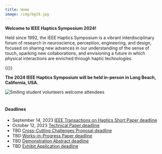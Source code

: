 ```yaml
---
title: Home
image: /img/bg19.jpg
---
```

**Welcome to IEEE Haptics Symposium 2024!**

Held since 1992, the IEEE Haptics Symposium is a vibrant interdisciplinary forum of research in neuroscience, perception, engineering, and design, focused on sharing new advances in our understanding of the sense of touch, sparking new collaborations, and envisioning a future in which physical interactions are enriched through haptic technologies.  

{{<simpleLineBreak>}}

**The 2024 IEEE Haptics Symposium will be held in-person in Long Beach, California, USA.**

![Smiling student volunteers welcome attendees](/img/slide-image-6-crop.jpg)

<hr style="height:6px; visibility:hidden;" />

#### Deadlines

* September 14, 2023 [IEEE Transactions on Haptics Short Paper deadline](presenting/transactions-on-haptics-early-submission/)
* October 12, 2023 [Technical Paper deadline](/presenting/technical-papers/)
* TBD [Cross-Cutting Challenges Proposal deadline](/presenting/cross-cutting-challenges/)
* TBD [Works-in-Progress Paper deadline](/presenting/work-in-progress-wip-papers/)
* TBD [Demonstration Abstract deadline](/presenting/demos/)
* TBD [Exhibit Application deadline](/presenting/exhibit/)


<!--

\\\\*\\\\*Update:\\\\*\\\\* The 2022 IEEE Haptics Symposium is transitioning to a \\\\*\\\\*virtual conference format.\\\\*\\\\* The live streaming video event will take place on \\\\*\\\\*Tuesday, March 22, 2022 - 9am to 12pm US Pacific Time\\\\*\\\\* (16:00 to 19:00 UTC). The Cross-Cutting Challenges live video event will take place on \\\\*\\\\*Wednesday, March 23, 2022 - 9am to 12pm US Pacific Time\\\\*\\\\* (16:00 to 19:00 UTC). Please visit the \\\\[conference program](/program/program-overview/) for more information.

The 2022 IEEE Haptics Symposium is transitioning to a \\\\*\\\\*virtual conference format.\\\\*\\\\*  The outstanding technical content in this year’s conference will be shared via a livestream event that will take place in late March 2022, as part of the virtual conference.  Further details about the virtual conference program, registration, and opportunities for participation will be available in the near future.

Submissions for Exhibits and Demonstrations are not being accepted for the virtual conference.  A newly introduced \\\\[Mentoring Forum](/presenting/mentoring-forum/) track will replace the Works-in-Progress track and provide unique opportunities for participation by students and postdoctoral researchers.

{{<simpleLineBreak>}}

-->

<!--
### Haptics Symposium 2022 Plenary Session - Streamed on March 22 at 9:00 am (PT) \\\\[(Rewatch the session)](https://youtu.be/hkRaVJbKHy8)
### Haptics Symposium 2022 Cross-Cutting Challenges - Live on March 23 at 9:00 am (PT)
-->

<!--
{{<insertRawHTML>}}
<div style="width:100% height:100%; flex-wrap:wrap;" class="flex db-l">
    <div class="mv2" style="float: left; width:70%; position:relative; padding-bottom: 39.375%; min-width:400px; min-height:225px">
        <iframe width="100%" height="100%" style="float:left; top:0; left:0; position:absolute" src="https://www.youtube.com/embed/AITyBiz453k" title="YouTube video player" allowfullscreen></iframe> 
    </div><div class="mv2" style="float: left; width:30%; height:100%; position:relative; padding-bottom: 39.4%; min-width: 350px; min-height:460px">
        <iframe src="https://app.sli.do/event/dDTv35pxYGzzrMhyWpGVJx" height="100%" width="100%" frameBorder="0" style="position:absolute; border:none" title="Slido"></iframe>
    </div>
    <div class="pt3 cf"></div>
</div>
{{</insertRawHTML>}}

To access the \\\\*\\\\*written conference proceedings\\\\*\\\\*, attendees and authors may register for free via this \\\\[form](https://forms.gle/f96Qk3jSLZ54cH269).

{{<simpleLineBreak>}}


- \\\\*\\\\*TBA\\\\*\\\\* \\\\[Works-in-Progress Papers](/presenting/work-in-progress-wip-papers/)
 - \\\\*\\\\*November 19, 2021\\\\*\\\\* \\\\[Cross-Cutting Challenges Individual Submission](/presenting/cross-cutting-challenges/) REMOVED on 1-5 by Greg
 - \\\\~\\\\~October 13, 2021\\\\~\\\\~ \\\\*\\\\*October 21, 2021 (extended)\\\\*\\\\* \\\\[Technical Papers due](/presenting/technical-papers/) REMOVED ON 10-29 by Greg 
-->

<!--
To access the <span style="font-weight:bold">written conference proceedings</span>, attendees and authors may register for free via this {{<simpleHyperlink text="form" link="https://forms.gle/f96Qk3jSLZ54cH269">}}.

The 2022 conference will include \\\\[cross-cutting challenge](/program/) sessions, \\\\[technical paper](/presenting/technical-papers/) sessions presenting the latest advances in haptics,  hands-on haptic demonstrations, and work-in-progress posters. An exciting social activities program will provide opportunities for socializing and networking.

Once again for 2022, a \\\\[conference journal papers track](/presenting/transactions-on-haptics-early-submission) provides the opportunity for authors to present new findings at the conference for simultaneous publication in IEEE Transactions on Haptics.
-->
